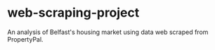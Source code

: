 # web-scraping-project
An analysis of Belfast's housing market using data web scraped from PropertyPal.
